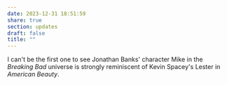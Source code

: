```yaml
---
date: 2023-12-31 18:51:59
share: true
section: updates
draft: false
title: ""
---
```



I can't be the first one to see Jonathan Banks' character Mike in the _Breaking Bad_ universe is  strongly reminiscent of Kevin Spacey's Lester in _American Beauty_.
